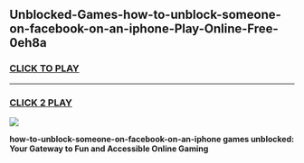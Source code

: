 
## Unblocked-Games-how-to-unblock-someone-on-facebook-on-an-iphone-Play-Online-Free-0eh8a
<h3>
<a href="https://premium76.site?title=how-to-unblock-someone-on-facebook-on-an-iphone&ref=26A">CLICK TO PLAY</a></h3>
<hr>

<h3>
<a href="https://premium76.site?title=how-to-unblock-someone-on-facebook-on-an-iphone&ref=26A">CLICK 2 PLAY</a>
  
</h3>

<a href="https://premium76.site?title=how-to-unblock-someone-on-facebook-on-an-iphone&ref=26A"><img src="https://clearcache.store/games.png"></a>


**how-to-unblock-someone-on-facebook-on-an-iphone games unblocked: Your Gateway to Fun and Accessible Online Gaming**
